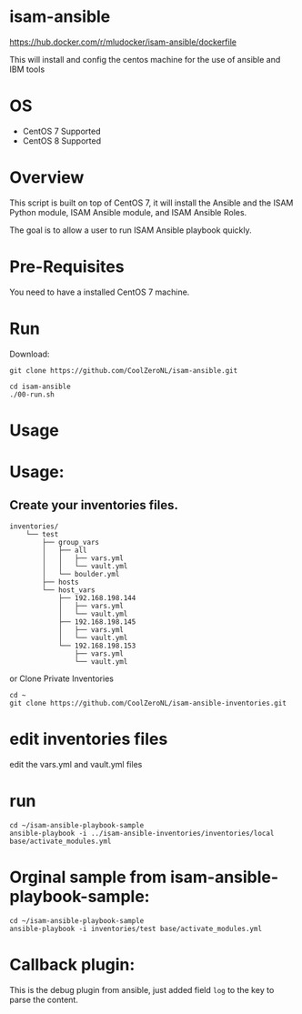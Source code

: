 # isam-ansible
https://hub.docker.com/r/mludocker/isam-ansible/dockerfile

This will install and config the centos machine for the use of ansible and IBM tools

# OS
- CentOS 7 Supported
- CentOS 8 Supported

# Overview
This script is built on top of CentOS 7, it will install the Ansible and the ISAM Python module, ISAM Ansible module, and ISAM Ansible Roles.

The goal is to allow a user to run ISAM Ansible playbook quickly.

# Pre-Requisites
You need to have a installed CentOS 7 machine.

# Run
Download:
```
git clone https://github.com/CoolZeroNL/isam-ansible.git
```

```
cd isam-ansible
./00-run.sh
```

# Usage
# Usage:
## Create your inventories files.
```
inventories/
    └── test
        ├── group_vars
        │   ├── all
        │   │   ├── vars.yml
        │   │   └── vault.yml
        │   └── boulder.yml
        ├── hosts
        └── host_vars
            ├── 192.168.198.144
            │   ├── vars.yml
            │   └── vault.yml
            ├── 192.168.198.145
            │   ├── vars.yml
            │   └── vault.yml
            └── 192.168.198.153
                ├── vars.yml
                └── vault.yml
```

or Clone Private Inventories
```
cd ~
git clone https://github.com/CoolZeroNL/isam-ansible-inventories.git
```

# edit inventories files
edit the vars.yml and vault.yml files

# run
```
cd ~/isam-ansible-playbook-sample
ansible-playbook -i ../isam-ansible-inventories/inventories/local base/activate_modules.yml
```


# Orginal sample from isam-ansible-playbook-sample:
```
cd ~/isam-ansible-playbook-sample
ansible-playbook -i inventories/test base/activate_modules.yml
```

# Callback plugin:
This is the debug plugin from ansible, just added field `log` to the key to parse the content.